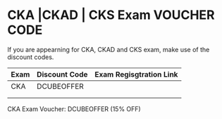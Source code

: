 # CKA |CKAD | CKS Exam VOUCHER CODE

If you are appearning for CKA, CKAD and CKS exam, make use of the discount codes.

| Exam  | Discount Code   | Exam Regisgtration Link  |   
|---|---|---|
| CKA   | DCUBEOFFER  |   | 
|   |   |   | 
|   |   |   |  

CKA Exam Voucher: DCUBEOFFER (15% OFF)
